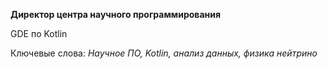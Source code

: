 **Директор центра научного программирования**

GDE по Kotlin

Ключевые слова: *Научное ПО, Kotlin, анализ данных, физика нейтрино*